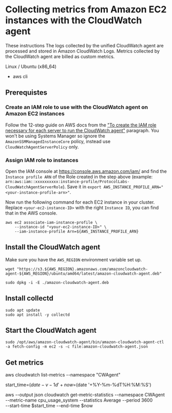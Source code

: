 # Collecting metrics from Amazon EC2 instances with the CloudWatch agent

These instructions 
The logs collected by the unified CloudWatch agent are processed and stored in Amazon CloudWatch Logs.
Metrics collected by the CloudWatch agent are billed as custom metrics.

Linux / Ubuntu (x86_64)

- aws cli

## Prerequistes

### Create an IAM role to use with the CloudWatch agent on Amazon EC2 instances

Follow the 12-step guide on AWS docs from the ["To create the IAM role necessary for each server to run the CloudWatch agent"](https://docs.aws.amazon.com/AmazonCloudWatch/latest/monitoring/create-iam-roles-for-cloudwatch-agent.html#create-iam-roles-for-cloudwatch-agent-roles) paragraph.
You won't be using Systems Manager so ignore the `AmazonSSMManagedInstanceCore` policy, instead use `CloudWatchAgentServerPolicy` only.


### Assign IAM role to instances

Open the IAM console at https://console.aws.amazon.com/iam/ and find the `Instance profile ARN` of the Role created in the step above (example: `arn:aws:iam::xxxxxxxxxx:instance-profile/ProtocolLabs-CloudWatchAgentServerRole`).
Save it in `export AWS_INSTANCE_PROFILE_ARN="<your-instance-profile-arn>"`.

Now run the following command for each EC2 instance in your cluster.
Replace `<your-ec2-instance-ID>` with the right `Instance ID`, you can find that in the AWS console.

```
aws ec2 associate-iam-instance-profile \
    --instance-id "<your-ec2-instance-ID>" \
    --iam-instance-profile Arn=${AWS_INSTANCE_PROFILE_ARN}
```

## Install the CloudWatch agent

Make sure you have the `AWS_REGION` environment variable set up.

```
wget "https://s3.${AWS_REGION}.amazonaws.com/amazoncloudwatch-agent-${AWS_REGION}/ubuntu/amd64/latest/amazon-cloudwatch-agent.deb"

sudo dpkg -i -E ./amazon-cloudwatch-agent.deb
```

## Install collectd

```
sudo apt update
sudo apt install -y collectd
```

## Start the CloudWatch agent

```
sudo /opt/aws/amazon-cloudwatch-agent/bin/amazon-cloudwatch-agent-ctl -a fetch-config -m ec2 -s -c file:amazon-cloudwatch-agent.json
```

## Get metrics


aws cloudwatch list-metrics --namespace "CWAgent"


start_time=$(date -v-1d '+%Y-%m-%dT%H:%M:%S')
now=$(date '+%Y-%m-%dT%H:%M:%S')

aws --output json cloudwatch get-metric-statistics --namespace CWAgent \
    --metric-name cpu_usage_system --statistics Average  --period 3600 \
    --start-time $start_time --end-time $now